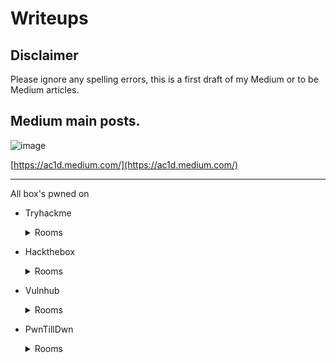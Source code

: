 # Writeups

## Disclaimer

Please ignore any spelling errors, this is a first draft of my Medium or to be Medium articles. 

## Medium main posts. 

![image](https://user-images.githubusercontent.com/5285547/129348049-198254ae-963b-4476-a6fd-3280d011e145.png)

[https://ac1d.medium.com/](https://ac1d.medium.com/)

---

All box's pwned on 
- Tryhackme
  <details>
  <summary>Rooms</summary>
  
  - [CMSpit](/tryhackme/CMSpit/readme.md)
  - [ChillHack](/tryhackme/ChillHack/readme.md)
  - [FusionCorp](/tryhackme/FusionCorp/readme.md)
  - [GameBuzz](/tryhackme/Gamebuzz/readme.md)
  - [Metamorphosis](/tryhackme/Metamorphosis/readme.md)
  - [Pickle_rick](/tryhackme/Pickle_rick/readme.md)
  - [Relevant](/tryhackme/Relevant/readme.md)
  - [Wgel](/tryhackme/Wgel/readme.md)
  - [ColdVVars](/tryhackme/coldVVars/readme.md)
  - [gaming_Server](/tryhackme/gaming_server/readme.md)
  - [git-and-crumpets](/tryhackme/git-and-crumpets/readme.md)
  - [mustacchio](/tryhackme/mustacchio/readme.md)
  - [super-spam](/tryhackme/super-spam/readme.md)
  - [sweettooth_inc](/tryhackme/sweettooth_inc/readme.md)
  - [thats_the_ticket](/tryhackme/thats_the_ticket/readme.md)
  - [Retro](/tryhackme/retro/readme.md)
  - [Wordpress CVE-2021-29447](/tryhackme/Wordpress_CVE202129447/readme.md)
  
  </details>
  

- Hackthebox
  <details>
  <summary>Rooms</summary>
  
  - [Dare (not completed)](/hackthebox/dare)
  - [Previse](/hackthebox/privise)
  - [The NoteBook](/hackthebox/retired/TheNotebook)
  
  </details>
  
  
- Vulnhub
  <details>
  <summary>Rooms</summary>

  - [Looz - Not Completed](/vulnhub/Looz/readme.md)
  - [Cereal](/vulnhub/cereal/readme.md)
  - [Chronos](/vulnhub/chronos/readme.md)
  - [Coffee Addict](/vulnhub/coffee%20addict/readme.md)
  - [Momentum](/vulnhub/momentum/readme.md)
  - [Sp Christophe](/vulnhub/sp_christophe/raedme.md)
  - [Tech Supp0rt](/vulnhub/tech_supp0rt/readme.md)
  - [Thoth Tech: 1](/vulnhub/thoth_tech_1/readme.md)
  - [Tornado](/vulnhub/tornado/readme.md)
  
  </details>
    
  
- PwnTillDwn
  <details>
  <summary>Rooms</summary>
    
  - [Juno - 10.150.150.224](/pwntilldwn/juno/readme.md)
  - [Vega - 10.150.150.222](/pwntilldwn/vega/readme.md)
  
  </details>
